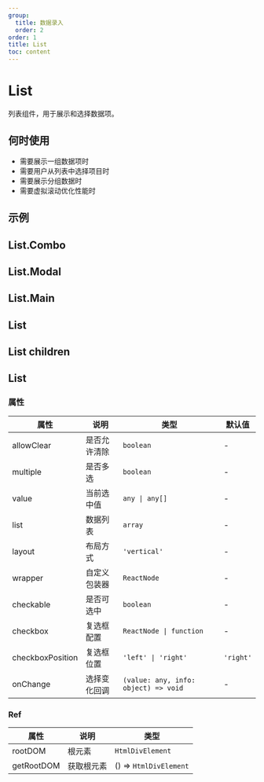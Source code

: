 ```yaml
---
group:
  title: 数据录入
  order: 2
order: 1
title: List
toc: content
---
```


# List

列表组件，用于展示和选择数据项。

## 何时使用

- 需要展示一组数据项时
- 需要用户从列表中选择项目时
- 需要展示分组数据时
- 需要虚拟滚动优化性能时

## 示例

## List.Combo

<code src="./demos/Combo/index.jsx"></code>

## List.Modal

<code src="./demos/Modal/index.jsx"></code>

## List.Main

<code src="./demos/Main/index.jsx"></code>

## List

<code src="./demos/List/index.jsx"></code>

## List children

<code src="./demos/ListChildren/index.jsx"></code>

## List

### 属性

| 属性             | 说明         | 类型                                 | 默认值    |
| ---------------- | ------------ | ------------------------------------ | --------- |
| allowClear       | 是否允许清除 | `boolean`                            | -         |
| multiple         | 是否多选     | `boolean`                            | -         |
| value            | 当前选中值   | `any \| any[]`                       | -         |
| list             | 数据列表     | `array`                              | -         |
| layout           | 布局方式     | `'vertical'`                         | -         |
| wrapper          | 自定义包装器 | `ReactNode`                          | -         |
| checkable        | 是否可选中   | `boolean`                            | -         |
| checkbox         | 复选框配置   | `ReactNode \| function`              | -         |
| checkboxPosition | 复选框位置   | `'left' \| 'right'`                  | `'right'` |
| onChange         | 选择变化回调 | `(value: any, info: object) => void` | -         |

### Ref

| 属性       | 说明       | 类型                   |
| ---------- | ---------- | ---------------------- |
| rootDOM    | 根元素     | `HtmlDivElement`       |
| getRootDOM | 获取根元素 | () => `HtmlDivElement` |
